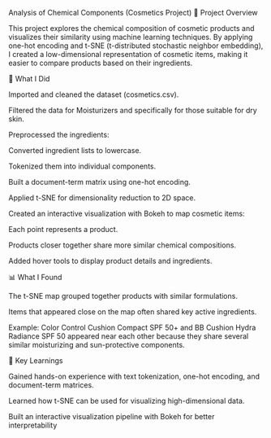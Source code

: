 Analysis of Chemical Components (Cosmetics Project)
📌 Project Overview

This project explores the chemical composition of cosmetic products and visualizes their similarity using machine learning techniques. By applying one-hot encoding and t-SNE (t-distributed stochastic neighbor embedding), I created a low-dimensional representation of cosmetic items, making it easier to compare products based on their ingredients.

🔧 What I Did

Imported and cleaned the dataset (cosmetics.csv).

Filtered the data for Moisturizers and specifically for those suitable for dry skin.

Preprocessed the ingredients:

Converted ingredient lists to lowercase.

Tokenized them into individual components.

Built a document-term matrix using one-hot encoding.

Applied t-SNE for dimensionality reduction to 2D space.

Created an interactive visualization with Bokeh to map cosmetic items:

Each point represents a product.

Products closer together share more similar chemical compositions.

Added hover tools to display product details and ingredients.

📊 What I Found

The t-SNE map grouped together products with similar formulations.

Items that appeared close on the map often shared key active ingredients.

Example: Color Control Cushion Compact SPF 50+ and BB Cushion Hydra Radiance SPF 50 appeared near each other because they share several similar moisturizing and sun-protective components.

🚀 Key Learnings

Gained hands-on experience with text tokenization, one-hot encoding, and document-term matrices.

Learned how t-SNE can be used for visualizing high-dimensional data.

Built an interactive visualization pipeline with Bokeh for better interpretability
